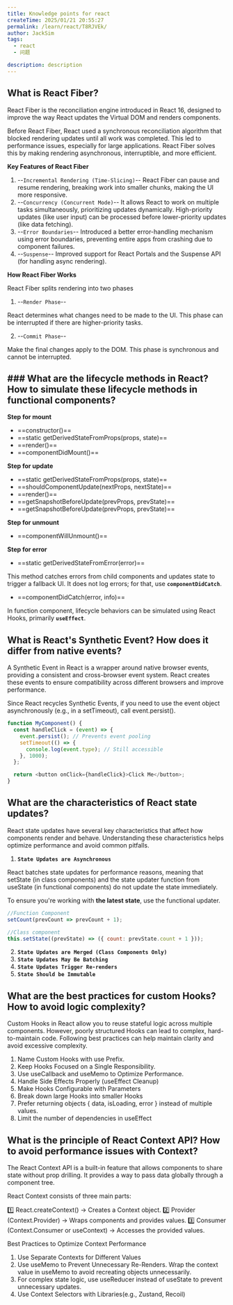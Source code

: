 ```yaml
---
title: Knowledge points for react
createTime: 2025/01/21 20:55:27
permalink: /learn/react/T8RJVEk/
author: JackSim
tags:
  - react
  - 问题

description: description
---
```



## What is React Fiber?

React Fiber is the reconciliation engine introduced in React 16, designed to improve the way React updates the Virtual DOM and renders components.

Before React Fiber, React used a synchronous reconciliation algorithm that blocked rendering updates until all work was completed. This led to performance issues, especially for large applications. React Fiber solves this by making rendering asynchronous, interruptible, and more efficient.

**Key Features of React Fiber**
1. --`Incremental Rendering (Time-Slicing)`--    React Fiber can pause and resume rendering, breaking work into smaller chunks, making the UI more responsive.
2. --`Concurrency (Concurrent Mode)`--    It allows React to work on multiple tasks simultaneously, prioritizing updates dynamically. High-priority updates (like user input) can be processed before lower-priority updates (like data fetching).
3. --`Error Boundaries`--  Introduced a better error-handling mechanism using error boundaries, preventing entire apps from crashing due to component failures.
4. --`Suspense`--  Improved support for React Portals and the Suspense API (for handling async rendering).

**How React Fiber Works**

React Fiber splits rendering into two phases
1. --`Render Phase`--

React determines what changes need to be made to the UI. This phase can be interrupted if there are higher-priority tasks.

2. --`Commit Phase`--

Make the final changes  apply to the DOM. This phase is synchronous and cannot be interrupted.


## ### What are the lifecycle methods in React? How to simulate these lifecycle methods in functional components?

**Step for mount**
- ==constructor()==
- ==static getDerivedStateFromProps(props, state)==
- ==render()==
- ==componentDidMount()==

**Step for update**
- ==static getDerivedStateFromProps(props, state)==
- ==shouldComponentUpdate(nextProps, nextState)==
- ==render()==
- ==getSnapshotBeforeUpdate(prevProps, prevState)==
- ==getSnapshotBeforeUpdate(prevProps, prevState)==
  
**Step for unmount**
- ==componentWillUnmount()==

**Step for error**
- ==static getDerivedStateFromError(error)==

This method catches errors from child components and updates state to trigger a fallback UI. It does not log errors; for that, use **`componentDidCatch`**.

- ==componentDidCatch(error, info)==

In function component,  lifecycle behaviors can be simulated using React Hooks, primarily **`useEffect`**.


## What is React's Synthetic Event? How does it differ from native events?

A Synthetic Event in React is a wrapper around native browser events, providing a consistent and cross-browser event system. React creates these events to ensure compatibility across different browsers and improve performance.

Since React recycles Synthetic Events, if you need to use the event object asynchronously (e.g., in a setTimeout), call event.persist().

```JavaScript
function MyComponent() {
  const handleClick = (event) => {
    event.persist(); // Prevents event pooling
    setTimeout(() => {
      console.log(event.type); // Still accessible
    }, 1000);
  };

  return <button onClick={handleClick}>Click Me</button>;
}
```

## What are the characteristics of React state updates?

React state updates have several key characteristics that affect how components render and behave. Understanding these characteristics helps optimize performance and avoid common pitfalls.

1. **`State Updates are Asynchronous`**

React batches state updates for performance reasons, meaning that setState (in class components) and the state updater function from useState (in functional components) do not update the state immediately. 

To ensure you're working with **the latest state**, use the functional updater. 
```JavaScript
//Function Component
setCount(prevCount => prevCount + 1);

//Class component
this.setState((prevState) => ({ count: prevState.count + 1 }));
```

2. **`State Updates are Merged (Class Components Only)`**
3. **`State Updates May Be Batching`**
4. **`State Updates Trigger Re-renders`**
5. **`State Should be Immutable`**


## What are the best practices for custom Hooks? How to avoid logic complexity?

Custom Hooks in React allow you to reuse stateful logic across multiple components. However, poorly structured Hooks can lead to complex, hard-to-maintain code. Following best practices can help maintain clarity and avoid excessive complexity.

1. Name Custom Hooks with use Prefix.
2. Keep Hooks Focused on a Single Responsibility.
3. Use useCallback and useMemo to Optimize Performance.
4. Handle Side Effects Properly (useEffect Cleanup)
5. Make Hooks Configurable with Parameters
6. Break down large Hooks into smaller Hooks
7. Prefer returning objects { data, isLoading, error } instead of multiple values.
8. Limit the number of dependencies in useEffect


   
## What is the principle of React Context API? How to avoid performance issues with Context? 

The React Context API is a built-in feature that allows components to share state without prop drilling. It provides a way to pass data globally through a component tree.

React Context consists of three main parts:

1️⃣ React.createContext() → Creates a Context object.
2️⃣ Provider (Context.Provider) → Wraps components and provides values.
3️⃣ Consumer (Context.Consumer or useContext) → Accesses the provided values.

Best Practices to Optimize Context Performance

1. Use Separate Contexts for Different Values
2. Use useMemo to Prevent Unnecessary Re-Renders. Wrap the context value in useMemo to avoid recreating objects unnecessarily.
3. For complex state logic, use useReducer instead of useState to prevent unnecessary updates.
4. Use Context Selectors with Libraries(e.g., Zustand, Recoil)



